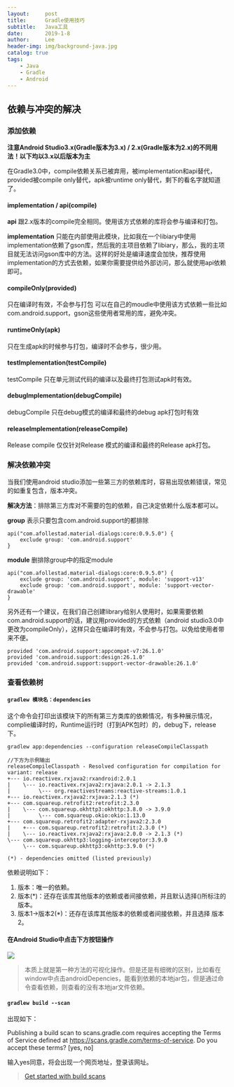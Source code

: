 ```yaml
---
layout:     post
title:      Gradle使用技巧
subtitle:   Java工具
date:       2019-1-8
author:     Lee
header-img: img/background-java.jpg
catalog: true
tags:
    - Java
    - Gradle
    - Android
---
```


## 依赖与冲突的解决

### 添加依赖

**注意Android Studio3.x(Gradle版本为3.x) / 2.x(Gradle版本为2.x)的不同用法！以下均以3.x以后版本为主**


在Gradle3.0中，compile依赖关系已被弃用，被implementation和api替代，provided被compile only替代，apk被runtime only替代，剩下的看名字就知道了。

#### implementation / api(compile)

**api** 跟2.x版本的compile完全相同。使用该方式依赖的库将会参与编译和打包。

**implementation** 只能在内部使用此模块，比如我在一个libiary中使用implementation依赖了gson库，然后我的主项目依赖了libiary，那么，我的主项目就无法访问gson库中的方法。这样的好处是编译速度会加快，推荐使用implementation的方式去依赖，如果你需要提供给外部访问，那么就使用api依赖即可。

#### compileOnly(provided)
只在编译时有效，不会参与打包
可以在自己的moudle中使用该方式依赖一些比如com.android.support，gson这些使用者常用的库，避免冲突。

#### runtimeOnly(apk)
只在生成apk的时候参与打包，编译时不会参与，很少用。

#### testImplementation(testCompile)
testCompile 只在单元测试代码的编译以及最终打包测试apk时有效。

#### debugImplementation(debugCompile)
debugCompile 只在debug模式的编译和最终的debug apk打包时有效

#### releaseImplementation(releaseCompile)
Release compile 仅仅针对Release 模式的编译和最终的Release apk打包。

### 解决依赖冲突

当我们使用android studio添加一些第三方的依赖库时，容易出现依赖错误，常见的如重复包含，版本冲突。

**解决方法**：排除第三方库对不需要的包的依赖，自己决定依赖什么版本都可以。

**group** 表示只要包含com.android.support的都排除
```
api("com.afollestad.material-dialogs:core:0.9.5.0") {
    exclude group: 'com.android.support'
}
```
**module** 删排除group中的指定module 
```
api("com.afollestad.material-dialogs:core:0.9.5.0") {
    exclude group: 'com.android.support', module: 'support-v13'
    exclude group: 'com.android.support', module: 'support-vector-drawable'
}
```

另外还有一个建议，在我们自己创建library给别人使用时，如果需要依赖com.android.support的话，建议用provided的方式依赖（android studio3.0中更改为compileOnly），这样只会在编译时有效，不会参与打包。以免给使用者带来不便。
```
provided 'com.android.support:appcompat-v7:26.1.0'
provided 'com.android.support:design:26.1.0'
provided 'com.android.support:support-vector-drawable:26.1.0'
```

### 查看依赖树

#### `gradlew 模块名：dependencies`

这个命令会打印出该模块下的所有第三方类库的依赖情况，有多种展示情况，complie编译时的，Runtime运行时（打到APK包时）的，debug下，release下。

```
gradlew app:dependencies --configuration releaseCompileClasspath

//下方为示例输出
releaseCompileClasspath - Resolved configuration for compilation for variant: release
+--- io.reactivex.rxjava2:rxandroid:2.0.1
|    \--- io.reactivex.rxjava2:rxjava:2.0.1 -> 2.1.3
|         \--- org.reactivestreams:reactive-streams:1.0.1
+--- io.reactivex.rxjava2:rxjava:2.1.3 (*)
+--- com.squareup.retrofit2:retrofit:2.3.0
|    \--- com.squareup.okhttp3:okhttp:3.8.0 -> 3.9.0
|         \--- com.squareup.okio:okio:1.13.0
+--- com.squareup.retrofit2:adapter-rxjava2:2.3.0
|    +--- com.squareup.retrofit2:retrofit:2.3.0 (*)
|    \--- io.reactivex.rxjava2:rxjava:2.0.0 -> 2.1.3 (*)
\--- com.squareup.okhttp3:logging-interceptor:3.9.0
     \--- com.squareup.okhttp3:okhttp:3.9.0 (*)

(*) - dependencies omitted (listed previously)
```
依赖说明如下：
1. 版本：唯一的依赖。
2. 版本(*)：还存在该库其他版本的依赖或者间接依赖，并且默认选择()所标注的版本。
3. 版本1->版本2(*)：还存在该库其他版本的依赖或者间接依赖，并且选择 版本2。

#### 在Android Studio中点击下方按钮操作

![](https://ws1.sinaimg.cn/large/e6c519e9gy1g08mwphrkkj20lf0ggt98.jpg)

> 本质上就是第一种方法的可视化操作。但是还是有细微的区别，比如看在window中点击androidDepencies，能看到依赖的本地jar包，但是通过命令查看依赖，则查看的没有本地jar文件依赖。

#### `gradlew build --scan`

出现如下：

Publishing a build scan to scans.gradle.com requires accepting the Terms of Service defined at https://scans.gradle.com/terms-of-service. Do you accept these terms? [yes, no]

输入yes同意，将会出现一个网页地址，登录该网址。

> [Get started with build scans](https://scans.gradle.com/)